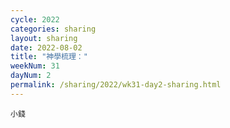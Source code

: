 ```yaml
---
cycle: 2022
categories: sharing
layout: sharing
date: 2022-08-02
title: "神學梳理："
weekNum: 31
dayNum: 2
permalink: /sharing/2022/wk31-day2-sharing.html
---
```


[](https://eccseattle.github.io/media/sharing/2022/wk031/2022-08-02-bin.m4a)

`小錢`
